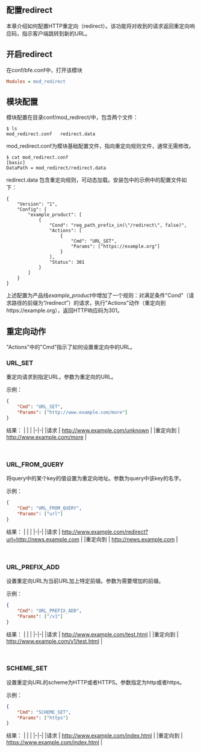 ## 配置redirect
本章介绍如何配置HTTP重定向（redirect）。该功能将对收到的请求返回重定向响应码，指示客户端跳转到新的URL。

## 开启redirect
在conf/bfe.conf中，打开该模块
```ini
Modules = mod_redirect
```

## 模块配置
模块配置在目录conf/mod_redirect/中，包含两个文件：

```
$ ls
mod_redirect.conf	redirect.data
```

mod_redirect.conf为模块基础配置文件，指向重定向规则文件，通常无需修改。
```
$ cat mod_redirect.conf 
[basic]
DataPath = mod_redirect/redirect.data
```

redirect.data 包含重定向规则，可动态加载。安装包中的示例中的配置文件如下：

```
{
    "Version": "1",
    "Config": {
        "example_product": [
            {
                "Cond": "req_path_prefix_in(\"/redirect\", false)",
                "Actions": [
                    {
                        "Cmd": "URL_SET",
                        "Params": ["https://example.org"]
                    }
                ],
                "Status": 301
            }
        ]
    }
}

```
上述配置为产品线*example_product*中增加了一个规则：对满足条件"Cond"（请求路径的前缀为“/redirect”）的请求，执行"Actions"动作（重定向到https://example.org），返回HTTP响应码为301。

## 重定向动作
"Actions"中的"Cmd"指示了如何设置重定向中的URL。

### URL_SET
重定向请求到指定URL，参数为重定向的URL。

示例：
```json    
{
    "Cmd": "URL_SET", 
    "Params": ["http://www.example.com/more"]
}
```

结果：
| | |
|-|-|
|请求     | http://www.example.com/unknown |
|重定向到  | http://www.example.com/more |

<br />

### URL_FROM_QUERY
将query中的某个key的值设置为重定向地址。参数为query中该key的名字。

示例：
```json    
{
    "Cmd": "URL_FROM_QUERY", 
    "Params": ["url"]
}
```

结果：
| | |
|-|-|
|请求   | http://www.example.com/redirect?url=http://news.example.com |
|重定向到   | http://news.example.com |

<br />

### URL_PREFIX_ADD
设置重定向URL为当前URL加上特定前缀。参数为需要增加的前缀。

示例：
```json    
{
    "Cmd": "URL_PREFIX_ADD", 
    "Params": ["/v1"]
}
```

结果：
| | |
|-|-|
|请求   | http://www.example.com/test.html |
|重定向到   | http://www.example.com/v1/test.html |

<br />

### SCHEME_SET
设置重定向URL的scheme为HTTP或者HTTPS。参数指定为http或者https。

示例：
```json    
{
    "Cmd": "SCHEME_SET", 
    "Params": ["https"]
}
```

结果：
| | |
|-|-|
|请求   | http://www.example.com/index.html |
|重定向到   | https://www.example.com/index.html |

<br />
